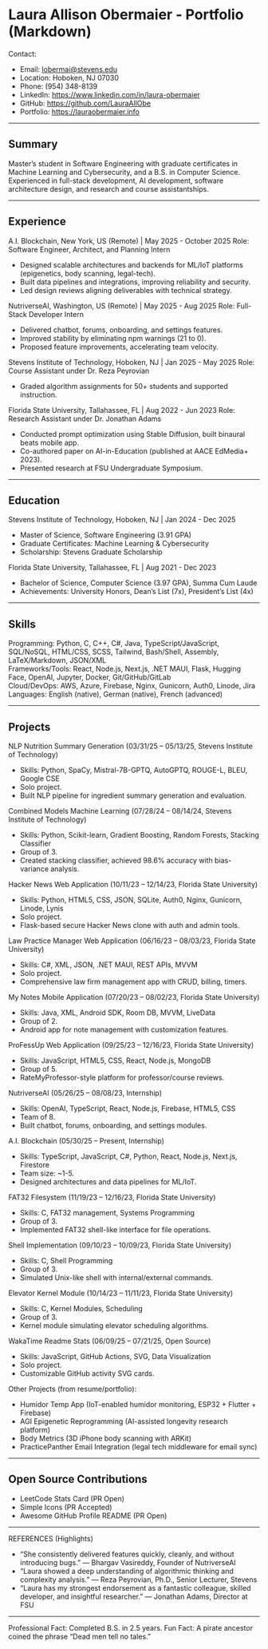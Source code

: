 # Laura Allison Obermaier - Portfolio (Markdown)

Contact:
- Email: lobermai@stevens.edu
- Location: Hoboken, NJ 07030
- Phone: (954) 348-8139
- LinkedIn: https://www.linkedin.com/in/laura-obermaier
- GitHub: https://github.com/LauraAllObe
- Portfolio: https://lauraobermaier.info


---

## Summary
Master’s student in Software Engineering with graduate certificates in Machine Learning and Cybersecurity,
and a B.S. in Computer Science. Experienced in full-stack development, AI development, software architecture
design, and research and course assistantships.


---

## Experience

A.I. Blockchain, New York, US (Remote) | May 2025 - October 2025
Role: Software Engineer, Architect, and Planning Intern
- Designed scalable architectures and backends for ML/IoT platforms (epigenetics, body scanning, legal-tech).
- Built data pipelines and integrations, improving reliability and security.
- Led design reviews aligning deliverables with technical strategy.

NutriverseAI, Washington, US (Remote) | May 2025 - Aug 2025
Role: Full-Stack Developer Intern
- Delivered chatbot, forums, onboarding, and settings features.
- Improved stability by eliminating npm warnings (21 to 0).
- Proposed feature improvements, accelerating team velocity.

Stevens Institute of Technology, Hoboken, NJ | Jan 2025 - May 2025
Role: Course Assistant under Dr. Reza Peyrovian
- Graded algorithm assignments for 50+ students and supported instruction.

Florida State University, Tallahassee, FL | Aug 2022 - Jun 2023
Role: Research Assistant under Dr. Jonathan Adams
- Conducted prompt optimization using Stable Diffusion, built binaural beats mobile app.
- Co-authored paper on AI-in-Education (published at AACE EdMedia+ 2023).
- Presented research at FSU Undergraduate Symposium.


---

## Education

Stevens Institute of Technology, Hoboken, NJ | Jan 2024 - Dec 2025
- Master of Science, Software Engineering (3.91 GPA)
- Graduate Certificates: Machine Learning & Cybersecurity
- Scholarship: Stevens Graduate Scholarship

Florida State University, Tallahassee, FL | Aug 2021 - Dec 2023
- Bachelor of Science, Computer Science (3.97 GPA), Summa Cum Laude
- Achievements: University Honors, Dean’s List (7x), President’s List (4x)


---

## Skills

Programming: Python, C, C++, C#, Java, TypeScript/JavaScript, SQL/NoSQL, HTML/CSS, SCSS, Tailwind, Bash/Shell, Assembly, LaTeX/Markdown, JSON/XML  
Frameworks/Tools: React, Node.js, Next.js, .NET MAUI, Flask, Hugging Face, OpenAI, Jupyter, Docker, Git/GitHub/GitLab  
Cloud/DevOps: AWS, Azure, Firebase, Nginx, Gunicorn, Auth0, Linode, Jira  
Languages: English (native), German (native), French (advanced)


---

## Projects

NLP Nutrition Summary Generation (03/31/25 – 05/13/25, Stevens Institute of Technology)
- Skills: Python, SpaCy, Mistral-7B-GPTQ, AutoGPTQ, ROUGE-L, BLEU, Google CSE
- Solo project.
- Built NLP pipeline for ingredient summary generation and evaluation.

Combined Models Machine Learning (07/28/24 – 08/14/24, Stevens Institute of Technology)
- Skills: Python, Scikit-learn, Gradient Boosting, Random Forests, Stacking Classifier
- Group of 3.
- Created stacking classifier, achieved 98.6% accuracy with bias-variance analysis.

Hacker News Web Application (10/11/23 – 12/14/23, Florida State University)
- Skills: Python, HTML5, CSS, JSON, SQLite, Auth0, Nginx, Gunicorn, Linode, Lynis
- Solo project.
- Flask-based secure Hacker News clone with auth and admin tools.

Law Practice Manager Web Application (06/16/23 – 08/03/23, Florida State University)
- Skills: C#, XML, JSON, .NET MAUI, REST APIs, MVVM
- Solo project.
- Comprehensive law firm management app with CRUD, billing, timers.

My Notes Mobile Application (07/20/23 – 08/02/23, Florida State University)
- Skills: Java, XML, Android SDK, Room DB, MVVM, LiveData
- Group of 2.
- Android app for note management with customization features.

ProFessUp Web Application (09/25/23 – 12/16/23, Florida State University)
- Skills: JavaScript, HTML5, CSS, React, Node.js, MongoDB
- Group of 5.
- RateMyProfessor-style platform for professor/course reviews.

NutriverseAI (05/26/25 – 08/08/23, Internship)
- Skills: OpenAI, TypeScript, React, Node.js, Firebase, HTML5, CSS
- Team of 8.
- Built chatbot, forums, onboarding, and settings modules.

A.I. Blockchain (05/30/25 – Present, Internship)
- Skills: TypeScript, JavaScript, C#, Python, React, Node.js, Next.js, Firestore
- Team size: ~1-5.
- Designed architectures and data pipelines for ML/IoT.

FAT32 Filesystem (11/19/23 – 12/16/23, Florida State University)
- Skills: C, FAT32 management, Systems Programming
- Group of 3.
- Implemented FAT32 shell-like interface for file operations.

Shell Implementation (09/10/23 – 10/09/23, Florida State University)
- Skills: C, Shell Programming
- Group of 3.
- Simulated Unix-like shell with internal/external commands.

Elevator Kernel Module (10/14/23 – 11/11/23, Florida State University)
- Skills: C, Kernel Modules, Scheduling
- Group of 3.
- Kernel module simulating elevator scheduling algorithms.

WakaTime Readme Stats (06/09/25 – 07/21/25, Open Source)
- Skills: JavaScript, GitHub Actions, SVG, Data Visualization
- Solo project.
- Customizable GitHub activity SVG cards.

Other Projects (from resume/portfolio):
- Humidor Temp App (IoT-enabled humidor monitoring, ESP32 + Flutter + Firebase)
- AGI Epigenetic Reprogramming (AI-assisted longevity research platform)
- Body Metrics (3D iPhone body scanning with ARKit)
- PracticePanther Email Integration (legal tech middleware for email sync)


---

## Open Source Contributions
- LeetCode Stats Card (PR Open)
- Simple Icons (PR Accepted)
- Awesome GitHub Profile README (PR Open)


---

REFERENCES (Highlights)
- “She consistently delivered features quickly, cleanly, and without introducing bugs.” — Bhargav Vasireddy, Founder of NutriverseAI
- “Laura showed a deep understanding of algorithmic thinking and complexity analysis.” — Reza Peyrovian, Ph.D., Senior Lecturer, Stevens
- “Laura has my strongest endorsement as a fantastic colleague, skilled developer, and insightful researcher.” — Jonathan Adams, Director at FSU


---

Professional Fact: Completed B.S. in 2.5 years. 
Fun Fact: A pirate ancestor coined the phrase “Dead men tell no tales.”